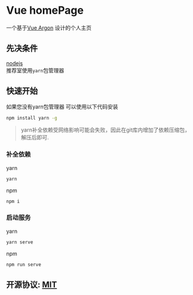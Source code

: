 # Vue homePage
一个基于[Vue Argon](https://www.creative-tim.com/product/vue-argon-design-system) 设计的个人主页

## 先决条件
[nodejs](https://nodejs.org/)  
推荐室使用`yarn`包管理器

## 快速开始
如果您没有yarn包管理器
可以使用以下代码安装
```sh
npm install yarn -g
```

> yarn补全依赖受网络影响可能会失败，因此在git库内增加了依赖压缩包，解压后即可.

### 补全依赖
yarn  
```sh
yarn
```  

npm  
```sh
npm i
```

### 启动服务
yarn
```sh
yarn serve
```

npm
```sh
npm run serve
```

## 开源协议: [MIT](https://github.com/Twiyin0/Vue-homePage/blob/main/LICENSE)
